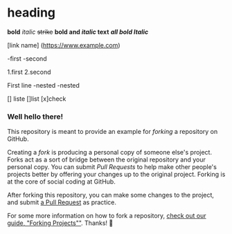 # heading

**bold**
*italic*
~~strike~~
**bold and _italic_ text**
***all bold Italic***

[link name] (https://www.example.com)

-first
-second

1.first
2.second

First line
-nested
 -nested
 
 [] liste
 []list
 [x]check


### Well hello there!

This repository is meant to provide an example for *forking* a repository on GitHub.

Creating a *fork* is producing a personal copy of someone else's project. Forks act as a sort of bridge between the original repository and your personal copy. You can submit *Pull Requests* to help make other people's projects better by offering your changes up to the original project. Forking is at the core of social coding at GitHub.

After forking this repository, you can make some changes to the project, and submit [a Pull Request](https://github.com/octocat/Spoon-Knife/pulls) as practice.

For some more information on how to fork a repository, [check out our guide, "Forking Projects""](http://guides.github.com/overviews/forking/). Thanks! :sparkling_heart:
